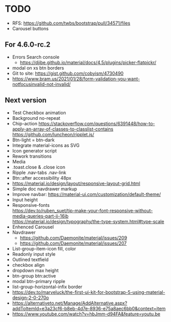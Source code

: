# TODO

- RFS: https://github.com/twbs/bootstrap/pull/34571/files
- Carousel buttons

## For 4.6.0-rc.2

- Errors Search console
  - https://djibe.github.io/material/docs/4.5/plugins/picker-flatpickr/
- modal on xs btn borders
- Git to site: https://gist.github.com/cobyism/4730490
- https://www.bram.us/2021/01/28/form-validation-you-want-notfocusinvalid-not-invalid/

## Next version

- Test Checkbox animation
- Background no-repeat
- Chip-action https://stackoverflow.com/questions/6391448/how-to-apply-an-array-of-classes-to-classlist-contains https://github.com/luncheon/ripplet.js/
- Btn-light = btn-dark
- Integrate material-icons as SVG
- Icon generator script
- Rework transitions
- Media
- .toast.close & .close icon
- Ripple .nav-tabs .nav-link
- Btn::after accessibility 48px
- https://material.io/design/layout/responsive-layout-grid.html
- Simple doc navdrawer markup
- Improve navbar: https://material-ui.com/customization/default-theme/
- Input height
- Responsive-fonts  
https://dev.to/ruben_suet/tip-make-your-font-responsive-without-media-queries-part-ii-16ib  
https://material.io/design/typography/the-type-system.html#type-scale
- Enhenced Carousel
- Navdrawer
  - https://github.com/Daemonite/material/issues/209
  - https://github.com/Daemonite/material/issues/207
- List-group-item-icon fill, color
- Readonly input style
- Outlined textfield
- checkbox align
- dropdown max height
- btn-group btn:active
- modal btn-primary ripple
- list-group-horizontal-infix border
- https://dev.to/marveluck/the-first-ui-kit-for-bootstrap-5-using-material-design-2-0-270o
- https://alternativeto.net/Manage/AddAlternative.aspx?addToItemId=e3a23cf6-b8eb-4d7e-8936-e75a8aec6bb0&context=item
- https://www.youtube.com/watch?v=hbJmm-d94FA&feature=youtu.be
